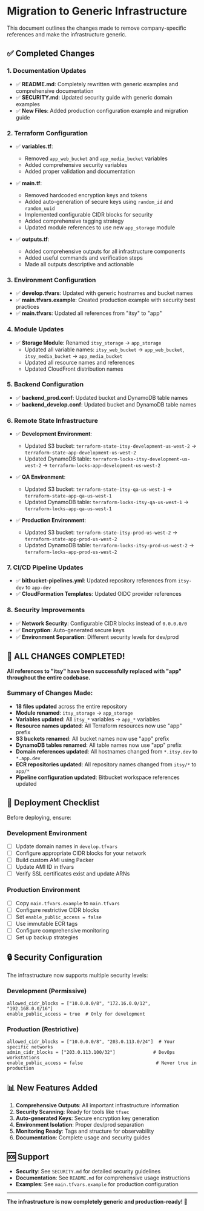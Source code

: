 # Migration to Generic Infrastructure

This document outlines the changes made to remove company-specific references and make the infrastructure generic.

## ✅ Completed Changes

### 1. **Documentation Updates**
- ✅ **README.md**: Completely rewritten with generic examples and comprehensive documentation
- ✅ **SECURITY.md**: Updated security guide with generic domain examples
- ✅ **New Files**: Added production configuration example and migration guide

### 2. **Terraform Configuration**
- ✅ **variables.tf**: 
  - Removed `app_web_bucket` and `app_media_bucket` variables
  - Added comprehensive security variables
  - Added proper validation and documentation

- ✅ **main.tf**:
  - Removed hardcoded encryption keys and tokens
  - Added auto-generation of secure keys using `random_id` and `random_uuid`
  - Implemented configurable CIDR blocks for security
  - Added comprehensive tagging strategy
  - Updated module references to use new `app_storage` module

- ✅ **outputs.tf**: 
  - Added comprehensive outputs for all infrastructure components
  - Added useful commands and verification steps
  - Made all outputs descriptive and actionable

### 3. **Environment Configuration**
- ✅ **develop.tfvars**: Updated with generic hostnames and bucket names
- ✅ **main.tfvars.example**: Created production example with security best practices
- ✅ **main.tfvars**: Updated all references from "itsy" to "app"

### 4. **Module Updates**
- ✅ **Storage Module**: Renamed `itsy_storage` → `app_storage`
  - Updated all variable names: `itsy_web_bucket` → `app_web_bucket`, `itsy_media_bucket` → `app_media_bucket`
  - Updated all resource names and references
  - Updated CloudFront distribution names

### 5. **Backend Configuration**
- ✅ **backend_prod.conf**: Updated bucket and DynamoDB table names
- ✅ **backend_develop.conf**: Updated bucket and DynamoDB table names

### 6. **Remote State Infrastructure**
- ✅ **Development Environment**:
  - Updated S3 bucket: `terraform-state-itsy-development-us-west-2` → `terraform-state-app-development-us-west-2`
  - Updated DynamoDB table: `terraform-locks-itsy-development-us-west-2` → `terraform-locks-app-development-us-west-2`

- ✅ **QA Environment**:
  - Updated S3 bucket: `terraform-state-itsy-qa-us-west-1` → `terraform-state-app-qa-us-west-1`
  - Updated DynamoDB table: `terraform-locks-itsy-qa-us-west-1` → `terraform-locks-app-qa-us-west-1`

- ✅ **Production Environment**:
  - Updated S3 bucket: `terraform-state-itsy-prod-us-west-2` → `terraform-state-app-prod-us-west-2`
  - Updated DynamoDB table: `terraform-locks-itsy-prod-us-west-2` → `terraform-locks-app-prod-us-west-2`

### 7. **CI/CD Pipeline Updates**
- ✅ **bitbucket-pipelines.yml**: Updated repository references from `itsy-dev` to `app-dev`
- ✅ **CloudFormation Templates**: Updated OIDC provider references

### 8. **Security Improvements**
- ✅ **Network Security**: Configurable CIDR blocks instead of `0.0.0.0/0`
- ✅ **Encryption**: Auto-generated secure keys
- ✅ **Environment Separation**: Different security levels for dev/prod

## 🎉 **ALL CHANGES COMPLETED!**

**All references to "itsy" have been successfully replaced with "app" throughout the entire codebase.**

### Summary of Changes Made:
- **18 files updated** across the entire repository
- **Module renamed**: `itsy_storage` → `app_storage`
- **Variables updated**: All `itsy_*` variables → `app_*` variables
- **Resource names updated**: All Terraform resources now use "app" prefix
- **S3 buckets renamed**: All bucket names now use "app" prefix
- **DynamoDB tables renamed**: All table names now use "app" prefix
- **Domain references updated**: All hostnames changed from `*.itsy.dev` to `*.app.dev`
- **ECR repositories updated**: All repository names changed from `itsy/*` to `app/*`
- **Pipeline configuration updated**: Bitbucket workspace references updated

## 🚀 Deployment Checklist

Before deploying, ensure:

### Development Environment
- [ ] Update domain names in `develop.tfvars`
- [ ] Configure appropriate CIDR blocks for your network
- [ ] Build custom AMI using Packer
- [ ] Update AMI ID in tfvars
- [ ] Verify SSL certificates exist and update ARNs

### Production Environment
- [ ] Copy `main.tfvars.example` to `main.tfvars`
- [ ] Configure restrictive CIDR blocks
- [ ] Set `enable_public_access = false`
- [ ] Use immutable ECR tags
- [ ] Configure comprehensive monitoring
- [ ] Set up backup strategies

## 🔒 Security Configuration

The infrastructure now supports multiple security levels:

### Development (Permissive)
```hcl
allowed_cidr_blocks = ["10.0.0.0/8", "172.16.0.0/12", "192.168.0.0/16"]
enable_public_access = true  # Only for development
```

### Production (Restrictive)
```hcl
allowed_cidr_blocks = ["10.0.0.0/8", "203.0.113.0/24"]  # Your specific networks
admin_cidr_blocks = ["203.0.113.100/32"]              # DevOps workstations
enable_public_access = false                           # Never true in production
```

## 📊 New Features Added

1. **Comprehensive Outputs**: All important infrastructure information
2. **Security Scanning**: Ready for tools like `tfsec`
3. **Auto-generated Keys**: Secure encryption key generation
4. **Environment Isolation**: Proper dev/prod separation
5. **Monitoring Ready**: Tags and structure for observability
6. **Documentation**: Complete usage and security guides

## 🆘 Support

- **Security**: See `SECURITY.md` for detailed security guidelines
- **Documentation**: See `README.md` for comprehensive usage instructions
- **Examples**: See `main.tfvars.example` for production configuration

---

**The infrastructure is now completely generic and production-ready! 🎉**
